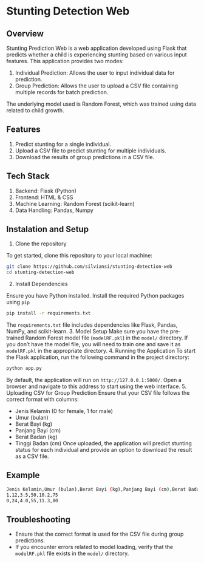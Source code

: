 # Stunting Detection Web
## Overview
Stunting Prediction Web is a web application developed using Flask that predicts whether a child is experiencing stunting based on various input features. This application provides two modes:

1. Individual Prediction: Allows the user to input individual data for prediction.
2. Group Prediction: Allows the user to upload a CSV file containing multiple records for batch prediction.

The underlying model used is Random Forest, which was trained using data related to child growth.

## Features
1. Predict stunting for a single individual.
2. Upload a CSV file to predict stunting for multiple individuals.
3. Download the results of group predictions in a CSV file.

## Tech Stack
1. Backend: Flask (Python)
2. Frontend: HTML & CSS
3. Machine Learning: Random Forest (scikit-learn)
4. Data Handling: Pandas, Numpy

## Instalation and Setup
1. Clone the repository

To get started, clone this repository to your local machine:
```bash
git clone https://github.com/silviansi/stunting-detection-web
cd stunting-detection-web
```
2. Install Dependencies

Ensure you have Python installed. Install the required Python packages using `pip`
```bash
pip install -r requirements.txt
```
The `requirements.txt` file includes dependencies like Flask, Pandas, NumPy, and scikit-learn.
3. Model Setup
Make sure you have the pre-trained Random Forest model file (`modelRF.pkl`) in the `model/` directory. If you don’t have the model file, you will need to train one and save it as `modelRF.pkl` in the appropriate directory.
4. Running the Application
To start the Flask application, run the following command in the project directory:
```bash
python app.py
```
By default, the application will run on `http://127.0.0.1:5000/`. Open a browser and navigate to this address to start using the web interface.
5. Uploading CSV for Group Prediction
Ensure that your CSV file follows the correct format with columns:

- Jenis Kelamin (0 for female, 1 for male)
- Umur (bulan)
- Berat Bayi (kg)
- Panjang Bayi (cm)
- Berat Badan (kg)
- Tinggi Badan (cm)
Once uploaded, the application will predict stunting status for each individual and provide an option to download the result as a CSV file.
## Example
```bash
Jenis Kelamin,Umur (bulan),Berat Bayi (kg),Panjang Bayi (cm),Berat Badan (kg),Tinggi Badan (cm)
1,12,3.5,50,10.2,75
0,24,4.0,55,11.3,80
```
## Troubleshooting
- Ensure that the correct format is used for the CSV file during group predictions.
- If you encounter errors related to model loading, verify that the `modelRF.pkl` file exists in the `model/` directory.
